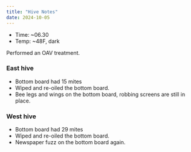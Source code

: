 ```yaml
---
title: "Hive Notes"
date: 2024-10-05
---
```


- Time: ~06.30
- Temp: ~48F, dark

Performed an OAV treatment.

### East hive

- Bottom board had 15 mites
- Wiped and re-oiled the bottom board.
- Bee legs and wings on the bottom board, robbing screens are still in place.

### West hive

- Bottom board had 29 mites
- Wiped and re-oiled the bottom board.
- Newspaper fuzz on the bottom board again.


